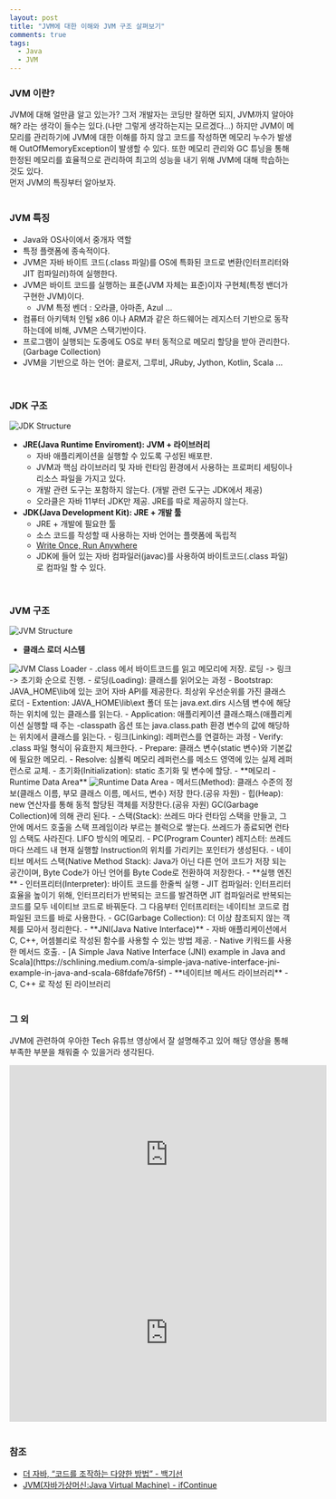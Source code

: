 ```yaml
---
layout: post
title: "JVM에 대한 이해와 JVM 구조 살펴보기"
comments: true
tags: 
  - Java
  - JVM
---
```

### JVM 이란?

JVM에 대해 얼만큼 알고 있는가? 그저 개발자는 코딩만 잘하면 되지, JVM까지 알아야해? 라는 생각이 들수는 있다.(나만 그렇게 생각하는지는 모르겠다...) 하지만 JVM이 메모리를 관리하기에 JVM에 대한 이해를 하지 않고 코드를 작성하면 메모리 누수가 발생해 OutOfMemoryException이 발생할 수 있다. 또한 메모리 관리와 GC 튜닝을 통해 한정된 메모리를 효율적으로 관리하여 최고의 성능을 내기 위해 JVM에 대해 학습하는것도 있다.    
먼저 JVM의 특징부터 알아보자.    
<br>

### JVM 특징
- Java와 OS사이에서 중개자 역할
- 특정 플랫폼에 종속적이다.
- JVM은 자바 바이트 코드(.class 파일)를 OS에 특화된 코드로 변환(인터프리터와 JIT 컴파일러)하여 실행한다.
- JVM은 바이트 코드를 실행하는 표준(JVM 자체는 표준)이자 구현체(특정 밴더가 구현한 JVM)이다.
  - JVM 특정 벤더 : 오라클, 아마존, Azul …
- 컴퓨터 아키텍처 인털 x86 이나 ARM과 같은 하드웨어는 레지스터 기반으로 동작하는데에 비해, JVM은 스택기반이다.
- 프로그램이 실행되는 도중에도 OS로 부터 동적으로 메모리 할당을 받아 관리한다.(Garbage Collection)
- JVM을 기반으로 하는 언어: 클로저, 그루비, JRuby, Jython, Kotlin, Scala …    
<br>

### JDK 구조

<img src="/assets/images/java/jvm/jdk-structure.png" alt="JDK Structure">    
<br>

- **JRE(Java Runtime Enviroment): JVM + 라이브러리**
  - 자바 애플리케이션을 실행할 수 있도록 구성된 배포판.
  - JVM과 핵심 라이브러리 및 자바 런타임 환경에서 사용하는 프로퍼티 세팅이나 리소스 파일을 가지고 있다.
  - 개발 관련 도구는 포함하지 않는다. (개발 관련 도구는 JDK에서 제공)
  - 오라클은 자바 11부터 JDK만 제공. JRE를 따로 제공하지 않는다.
- **JDK(Java Development Kit): JRE + 개발 툴**
  - JRE + 개발에 필요한 툴
  - 소스 코드를 작성할 때 사용하는 자바 언어는 플랫폼에 독립적
  - [Write Once, Run Anywhere](https://ko.wikipedia.org/wiki/Write_once,_run_anywhere)
  - JDK에 들어 있는 자바 컴파일러(javac)를 사용하여 바이트코드(.class 파일)로 컴파일 할 수 있다.    
<br>

### JVM 구조

<img src="/assets/images/java/jvm/jvm-structure.png" alt="JVM Structure">    
<br>

- **클래스 로더 시스템**
<img src="/assets/images/java/jvm/jvm-class-loader.png" alt="JVM Class Loader">
  - .class 에서 바이트코드를 읽고 메모리에 저장. 로딩 -> 링크 -> 초기화 순으로 진행.
  - 로딩(Loading): 클래스를 읽어오는 과정
    - Bootstrap: JAVA_HOME\lib에 있는 코어 자바 API를 제공한다. 최상위 우선순위를 가진 클래스 로더
    - Extention: JAVA_HOME\lib\ext 폴더 또는 java.ext.dirs 시스템 변수에 해당하는 위치에 있는 클래스를 읽는다.
    - Application: 애플리케이션 클래스패스(애플리케이션 실행할 때 주는 -classpath 옵션 또는 java.class.path 환경 변수의 값에 해당하는 위치에서 클래스를 읽는다.
  - 링크(Linking): 레퍼런스를 연결하는 과정
    - Verify: .class 파일 형식이 유효한지 체크한다.
    - Prepare: 클래스 변수(static 변수)와 기본값에 필요한 메모리.
    - Resolve: 심볼릭 메모리 레퍼런스를 메소드 영역에 있는 실제 레퍼런스로 교체.
  - 초기화(Initialization): static 초기화 및 변수에 할당.
- **메모리 - Runtime Data Area**
<img src="/assets/images/java/jvm/runtime-data-area.png" alt="Runtime Data Area">
  - 메서드(Method): 클래스 수준의 정보(클래스 이름, 부모 클래스 이름, 메서드, 변수) 저장 한다.(공유 자원)
  - 힙(Heap): new 연산자를 통해 동적 할당된 객체를 저장한다.(공유 자원) GC(Garbage Collection)에 의해 관리 된다.
  - 스택(Stack): 쓰레드 마다 런타임 스택을 만들고, 그 안에 메서드 호출을 스택 프레임이라 부르는 블럭으로 쌓는다. 쓰레드가 종료되면 런타임 스택도 사라진다. LIFO 방식의 메모리.
  - PC(Program Counter) 레지스터: 쓰레드 마다 쓰레드 내 현재 실행할 Instruction의 위치를 가리키는 포인터가 생성된다.
  - 네이티브 메서드 스택(Native Method Stack): Java가 아닌 다른 언어 코드가 저장 되는 공간이며, Byte Code가 아닌 언어를 Byte Code로 전환하여 저장한다.
- **실행 엔진**
  - 인터프리터(Interpreter): 바이트 코드를 한줄씩 실행
  - JIT 컴파일러: 인터프리터 효율을 높이기 위해, 인터프리터가 반복되는 코드를 발견하면 JIT 컴파일러로 반복되는 코드를 모두 네이티브 코드로 바꿔둔다. 그 다음부터 인터프리터는 네이티브 코드로 컴파일된 코드를 바로 사용한다.
  - GC(Garbage Collection): 더 이상 참조되지 않는 객체를 모아서 정리한다.
- **JNI(Java Native Interface)**
  - 자바 애플리케이션에서 C, C++, 어셈블리로 작성된 함수를 사용할 수 있는 방법 제공.
  - Native 키워드를 사용한 메서드 호출.
  - [A Simple Java Native Interface (JNI) example in Java and Scala](https://schlining.medium.com/a-simple-java-native-interface-jni-example-in-java-and-scala-68fdafe76f5f)
- **네이티브 메서드 라이브러리**
  - C, C++ 로 작성 된 라이브러리
<br><br>

### 그 외

JVM에 관련하여 우아한 Tech 유튜브 영상에서 잘 설명해주고 있어 해당 영상을 통해 부족한 부분을 채워줄 수 있을거라 생각된다.
<iframe width="560" height="315" src="https://www.youtube.com/embed/UzaGOXKVhwU" frameborder="0" allow="accelerometer; autoplay; clipboard-write; encrypted-media; gyroscope; picture-in-picture" allowfullscreen></iframe>    
<iframe width="560" height="315" src="https://www.youtube.com/embed/vZRmCbl871I" frameborder="0" allow="accelerometer; autoplay; clipboard-write; encrypted-media; gyroscope; picture-in-picture" allowfullscreen></iframe>
<br><br>


### 참조

- [더 자바, “코드를 조작하는 다양한 방법” - 백기선](https://www.inflearn.com/course/the-java-code-manipulation/dashboard)
- [JVM(자바가상머신:Java Virtual Machine) - ifContinue](https://ifcontinue.tistory.com/9)

